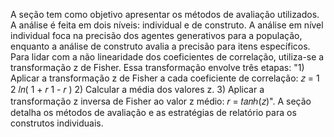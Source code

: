 A seção tem como objetivo apresentar os métodos de avaliação utilizados. A análise é feita em dois níveis: individual e de construto. A análise em nível individual foca na precisão dos agentes generativos para a população, enquanto a análise de construto avalia a precisão para itens específicos. Para lidar com a não linearidade dos coeficientes de correlação, utiliza-se a transformação z de Fisher. Essa transformação envolve três etapas: "1) Aplicar a transformação z de Fisher a cada coeficiente de correlação: 𝑧 = 1 2 𝑙𝑛( 1 + 𝑟 1 - 𝑟 ) 2) Calcular a média dos valores z. 3) Aplicar a transformação z inversa de Fisher ao valor z médio: 𝑟 = 𝑡𝑎𝑛ℎ(𝑧)". A seção detalha os métodos de avaliação e as estratégias de relatório para os construtos individuais.